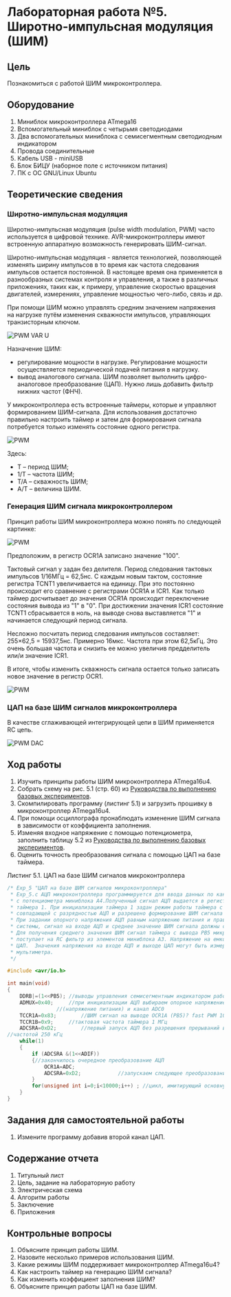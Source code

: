 # Лабораторная работа №5. Широтно-импульсная модуляция (ШИМ)

## Цель

Познакомиться с работой ШИМ микроконтроллера.

## Оборудование

1. Миниблок микроконтроллера ATmega16
2. Вспомогательный миниблок с четырьмя светодиодами
3. Два вспомогательных миниблока с семисегментным светодиодным индикатором
4. Провода соединительные
5. Кабель USB - miniUSB
6. Блок БИЦУ (наборное поле с источником питания)
7. ПК с ОС GNU/Linux Ubuntu

## Теоретические сведения

### Широтно-импульсная модуляция

Широтно-импульсная модуляция (pulse width modulation, PWM) часто используется в цифровой технике. AVR-микроконтроллеры имеют встроенную аппаратную возможность генерировать ШИМ-сигнал.

Широтно-импульсная модуляция - является технологией, позволяющей изменять ширину импульсов в то время как частота следования импульсов остается постоянной. В настоящее время она применяется в разнообразных системах контроля и управления, а также в различных приложениях, таких как, к примеру, управление скоростью вращения двигателей, измерениях, управление мощностью чего-либо, связь и др.

При помощи ШИМ можно управлять средним значением напряжения на нагрузке путём изменения скважности импульсов, управляющих транзисторным ключом.

![PWM VAR U](/img/pwm_var_u.gif)

Назначение ШИМ:
 - регулирование мощности в нагрузке. Регулирование мощности осуществляется периодической подачей питания в нагрузку.
 - вывод аналогового сигнала. ШИМ позволяет выполнить цифро-аналоговое преобразование (ЦАП). Нужно лишь добавить фильтр нижних частот (ФНЧ).

У микроконтроллера есть встроенные таймеры, которые и управляют формированием ШИМ-сигнала. Для использования достаточно правильно настроить таймер и затем для формирования сигнала потребуется только изменять состояние одного регистра.

![PWM](/img/pwm.png)

Здесь:
 - T – период ШИМ;
 - 1/T – частота ШИМ;
 - T/A – скважность ШИМ;
 - A/T – величина ШИМ.

### Генерация ШИМ сигнала микроконтроллером

Принцип работы ШИМ микроконтроллера можно понять по следующей картинке:

![PWM](/img/pwm_work.jpg)

Предположим, в регистр OCR1A записано значение "100".

Тактовый сигнал у задан без делителя. Период следования тактовых импульсов 1/16МГц = 62,5нс. С каждым новым тактом, состояние регистра TCNT1 увеличивается на единицу. При это постоянно происходит его сравнение с регистрами OCR1A и ICR1. Как только таймер досчитывает до значения OCR1A происходит переключение состояния вывода из "1" в "0". При достижении значения ICR1 состояние TCNT1 сбрасывается в ноль, на выводе снова выставляется "1" и начинается следующий период сигнала.

Несложно посчитать период следования импульсов составляет: 255×62,5 = 15937,5нс. Примерно 16мкс. Частота при этом 62,5кГц. Это очень большая частота и снизить ее можно увеличив предделитель или/и значение ICR1.

В итоге, чтобы изменить скважность сигнала остается только записать новое значение в регистр OCR1.

![PWM](/img/pwm_saw.png)


### ЦАП на базе ШИМ сигналов микроконтроллера

В качестве сглаживающей интегрирующей цепи в ШИМ применяется RC цепь.

![PWM DAC](/img/pwm_dac.png)

## Ход работы

1. Изучить принципы работы ШИМ микроконтроллера ATmega16u4.
2. Собрать схему на рис. 5.1 (стр. 60) из [Руководства по выполнению базовых экспериментов](/extra/920.5.pdf).
3. Скомпилировать программу (листинг 5.1) и загрузить прошивку в микроконтроллер ATmega16u4.
4. При помощи осциллографа пронаблюдать изменение ШИМ сигнала в зависимости от коэффициента заполнения.
5. Изменяя входное напряжение с помощью потенциометра, заполнить таблицу 5.2 из [Руководства по выполнению базовых экспериментов](/extra/920.5.pdf).
6. Оценить точность преобразования сигнала с помощью ЦАП на базе таймера.


Листинг 5.1. ЦАП на базе ШИМ сигналов микроконтроллера

```C
/* Exp_5 "ЦАП на базе ШИМ сигналов микроконтроллера"
 * Exp_5.с АЦП микроконтроллера программируется для ввода данных по каналу ADC0 (вывод PF0)
 * c потенциометра миниблока А4.Полученный сигнал АЦП выдается в регистр сравнения OCR1A 
 * таймера 1. При инициализации таймера 1 задан режим работы таймера с разрядностью, 
 * совпадающей с разрядностью АЦП и разрешено формирование ШИМ сигнала на выходе.
 * При задании опорного напряжения АЦП равным напряжению питания и правильной работе 
 * системы, сигнал на входе АЦП и среднее значение ШИМ сигнала должны совпасть.
 * Для получения среднего значения ШИМ сигнал таймера с вывода PB5 микроконтроллера
 * поступает на RC фильтр из элементов миниблока A3. Напряжение на емкости, является выходом
 * ЦАП.  Значения напряжения на входе АЦП и выходе ЦАП могут быть измерены с помощью 
 * мультиметра.  
 */ 

#include <avr/io.h>

int main(void)
{
	DDRB|=(1<<PB5);	//выводы управления семисегментным индикатором работают на выход
	ADMUX=0x40;		//при инициализации АЦП выбираем опорное напряжение 5 В 
				//(напряжение питания) и канал ADC0 
	TCCR1A=0x83;		//ШИМ сигнал на выводе OCR1A (PB5)? fast PWM 10бит
	TCCR1B=0x9;		//тактовая частота таймера 1 МГц
	ADCSRA=0xD2;		//первый запуск АЦП без разрешения прерываний и с тактовой
//частотой 250 кГц
	while(1)
	{
		if (ADCSRA &(1<<ADIF))
		{//закончилось очередное преобразование АЦП
			OCR1A=ADC;
			ADCSRA=0xD2;			//запускаем следующее преобразование АЦП
		}
		for(unsigned int i=0;i<10000;i++) ;	//цикл, имитирующий основную программу
	}
}

```

## Задания для самостоятельной работы

1. Измените программу добавив второй канал ЦАП.

## Содержание отчета

1. Титульный лист
2. Цель, задание на лабораторную работу
3. Электрическая схема
4. Алгоритм работы
5. Заключение
6. Приложения

## Контрольные вопросы

1. Объясните принцип работы ШИМ.
2. Назовите несколько примеров использования ШИМ.
3. Какие режимы ШИМ поддерживает микроконтроллер ATmega16u4?
4. Как настроить таймер на генерацию ШИМ сигнала?
5. Как изменить коэффициент заполнения ШИМ?
6. Объясните принцип работы ЦАП на базе ШИМ.
